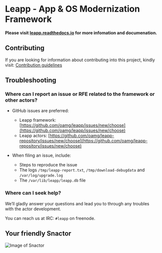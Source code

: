 # Leapp - App & OS Modernization Framework

**Please visit [leapp.readthedocs.io](https://leapp.readthedocs.io)
for more infomation and documenation.**

## Contributing
If you are looking for information about contributing into this project, kindly
visit:
[Contribution guidelines](https://leapp.readthedocs.io/en/latest/contributing.html)


## Troubleshooting

### Where can I report an issue or RFE related to the framework or other actors?
- GitHub issues are preferred:
  - Leapp framework: [https://github.com/oamg/leapp/issues/new/choose](https://github.com/oamg/leapp/issues/new/choose)
  - Leapp actors: [https://github.com/oamg/leapp-repository/issues/new/choose](https://github.com/oamg/leapp-repository/issues/new/choose)

- When filing an issue, include:
  - Steps to reproduce the issue
  - The logs `/tmp/leapp-report.txt`, `/tmp/download-debugdata` and `/var/log/upgrade.log`
  - The `/var/lib/leapp/leapp.db` file

### Where can I seek help?
We’ll gladly answer your questions and lead you to through any troubles with the
actor development.

You can reach us at IRC: `#leapp` on freenode.

## Your friendly Snactor
![Image of Snactor](docs/source/_static/images/snactor256.png)
